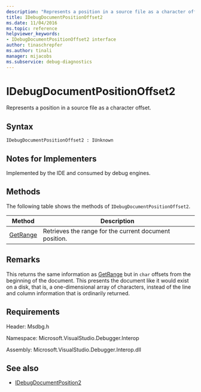 ```yaml
---
description: "Represents a position in a source file as a character offset."
title: IDebugDocumentPositionOffset2
ms.date: 11/04/2016
ms.topic: reference
helpviewer_keywords:
- IDebugDocumentPositionOffset2 interface
author: tinaschrepfer
ms.author: tinali
manager: mijacobs
ms.subservice: debug-diagnostics
---
```

# IDebugDocumentPositionOffset2

Represents a position in a source file as a character offset.

## Syntax

```
IDebugDocumentPositionOffset2 : IUnknown
```

## Notes for Implementers
 Implemented by the IDE and consumed by debug engines.

## Methods
 The following table shows the methods of `IDebugDocumentPositionOffset2`.

|Method|Description|
|------------|-----------------|
|[GetRange](../../../extensibility/debugger/reference/idebugdocumentpositionoffset2-getrange.md)|Retrieves the range for the current document position.|

## Remarks
 This returns the same information as [GetRange](../../../extensibility/debugger/reference/idebugdocumentposition2-getrange.md) but in `char` offsets from the beginning of the document. This presents the document like it would exist on a disk, that is, a one-dimensional array of characters, instead of the line and column information that is ordinarily returned.

## Requirements
 Header: Msdbg.h

 Namespace: Microsoft.VisualStudio.Debugger.Interop

 Assembly: Microsoft.VisualStudio.Debugger.Interop.dll

## See also
- [IDebugDocumentPosition2](../../../extensibility/debugger/reference/idebugdocumentposition2.md)
